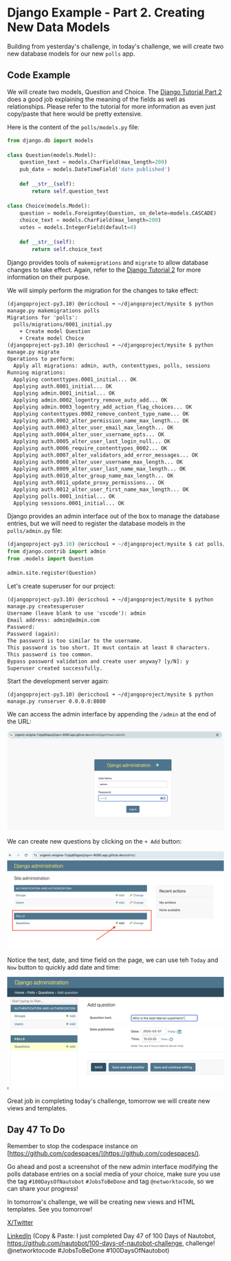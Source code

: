 # Django Example - Part 2. Creating New Data Models

Building from yesterday's challenge, in today's challenge, we will create two new database models for our new `polls` app. 

## Code Example

We will create two models, Question and Choice. The [Django Tutorial Part 2](https://docs.djangoproject.com/en/5.1/intro/tutorial02/) does a good job explaining the meaning of the fields as well as relationships. Please refer to the tutorial for more information as even just copy/paste that here would be pretty extensive. 

Here is the content of the `polls/models.py` file: 


```python polls/models.py
from django.db import models

class Question(models.Model):
    question_text = models.CharField(max_length=200)
    pub_date = models.DateTimeField('date published')

    def __str__(self):
        return self.question_text

class Choice(models.Model):
    question = models.ForeignKey(Question, on_delete=models.CASCADE)
    choice_text = models.CharField(max_length=200)
    votes = models.IntegerField(default=0)

    def __str__(self):
        return self.choice_text
```

Django provides tools of `makemigrations` and `migrate` to allow database changes to take effect. Again, refer to the [Django Tutorial 2](https://docs.djangoproject.com/en/5.1/intro/tutorial02/) for more information on their purpose. 

We will simply perform the migration for the changes to take effect: 

```
(djangoproject-py3.10) @ericchou1 ➜ ~/djangoproject/mysite $ python manage.py makemigrations polls
Migrations for 'polls':
  polls/migrations/0001_initial.py
    + Create model Question
    + Create model Choice
(djangoproject-py3.10) @ericchou1 ➜ ~/djangoproject/mysite $ python manage.py migrate
Operations to perform:
  Apply all migrations: admin, auth, contenttypes, polls, sessions
Running migrations:
  Applying contenttypes.0001_initial... OK
  Applying auth.0001_initial... OK
  Applying admin.0001_initial... OK
  Applying admin.0002_logentry_remove_auto_add... OK
  Applying admin.0003_logentry_add_action_flag_choices... OK
  Applying contenttypes.0002_remove_content_type_name... OK
  Applying auth.0002_alter_permission_name_max_length... OK
  Applying auth.0003_alter_user_email_max_length... OK
  Applying auth.0004_alter_user_username_opts... OK
  Applying auth.0005_alter_user_last_login_null... OK
  Applying auth.0006_require_contenttypes_0002... OK
  Applying auth.0007_alter_validators_add_error_messages... OK
  Applying auth.0008_alter_user_username_max_length... OK
  Applying auth.0009_alter_user_last_name_max_length... OK
  Applying auth.0010_alter_group_name_max_length... OK
  Applying auth.0011_update_proxy_permissions... OK
  Applying auth.0012_alter_user_first_name_max_length... OK
  Applying polls.0001_initial... OK
  Applying sessions.0001_initial... OK
```

Django provides an admin interface out of the box to manage the database entries, but we will need to register the database models in the `polls/admin.py` file: 

```python 
(djangoproject-py3.10) @ericchou1 ➜ ~/djangoproject/mysite $ cat polls/admin.py 
from django.contrib import admin
from .models import Question

admin.site.register(Question)
```

Let's create superuser for our project: 

```
(djangoproject-py3.10) @ericchou1 ➜ ~/djangoproject/mysite $ python manage.py createsuperuser
Username (leave blank to use 'vscode'): admin
Email address: admin@admin.com
Password: 
Password (again): 
The password is too similar to the username.
This password is too short. It must contain at least 8 characters.
This password is too common.
Bypass password validation and create user anyway? [y/N]: y
Superuser created successfully.
```

Start the development server again: 

```
(djangoproject-py3.10) @ericchou1 ➜ ~/djangoproject/mysite $ python manage.py runserver 0.0.0.0:8080
```

We can access the admin interface by appending the `/admin` at the end of the URL: 

![admin_1](images/admin_1.png)

We can create new questions by clicking on the `+ Add` button: 

![admin_2](images/admin_2.png)

Notice the text, date, and time field on the page, we can use teh `Today` and `Now` button to quickly add date and time: 

![admin_3](images/admin_3.png)

Great job in completing today's challenge, tomorrow we will create new views and templates. 

## Day 47 To Do

Remember to stop the codespace instance on [https://github.com/codespaces/](https://github.com/codespaces/). 

Go ahead and post a screenshot of the new admin interface modifying the polls database entries on a social media of your choice, make sure you use the tag `#100DaysOfNautobot` `#JobsToBeDone` and tag `@networktocode`, so we can share your progress! 

In tomorrow's challenge, we will be creating new views and HTML templates. See you tomorrow! 

[X/Twitter](<https://twitter.com/intent/tweet?url=https://github.com/nautobot/100-days-of-nautobot&text=I+jst+completed+Day+47+of+the+100+days+of+nautobot+challenge+!&hashtags=100DaysOfNautobot,JobsToBeDone>)

[LinkedIn](https://www.linkedin.com/) (Copy & Paste: I just completed Day 47 of 100 Days of Nautobot, https://github.com/nautobot/100-days-of-nautobot-challenge, challenge! @networktocode #JobsToBeDone #100DaysOfNautobot) 